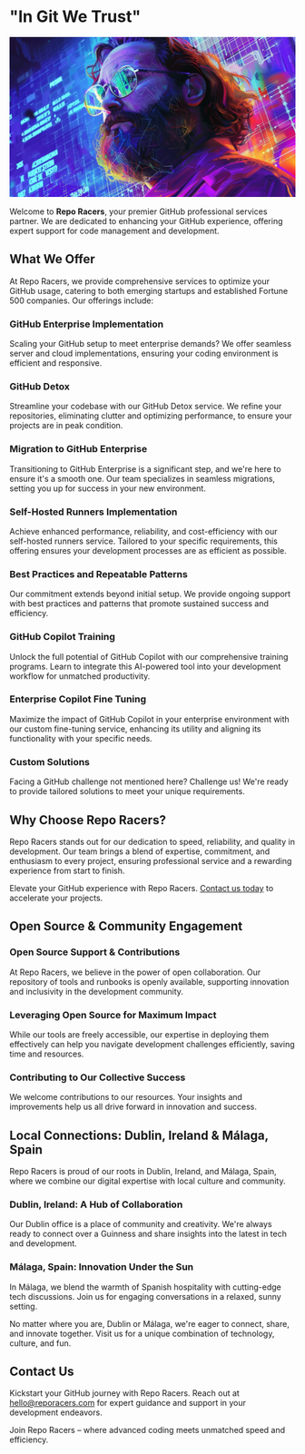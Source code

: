 # "In Git We Trust"

![In Git We Trust](docs/assets/images/heroes/richard_stallman.webp)

Welcome to **Repo Racers**, your premier GitHub professional services partner. We are dedicated to enhancing your GitHub experience, offering expert support for code management and development.

## What We Offer

At Repo Racers, we provide comprehensive services to optimize your GitHub usage, catering to both emerging startups and established Fortune 500 companies. Our offerings include:

### GitHub Enterprise Implementation

Scaling your GitHub setup to meet enterprise demands? We offer seamless server and cloud implementations, ensuring your coding environment is efficient and responsive.

### GitHub Detox

Streamline your codebase with our GitHub Detox service. We refine your repositories, eliminating clutter and optimizing performance, to ensure your projects are in peak condition.

### Migration to GitHub Enterprise

Transitioning to GitHub Enterprise is a significant step, and we're here to ensure it's a smooth one. Our team specializes in seamless migrations, setting you up for success in your new environment.

### Self-Hosted Runners Implementation

Achieve enhanced performance, reliability, and cost-efficiency with our self-hosted runners service. Tailored to your specific requirements, this offering ensures your development processes are as efficient as possible.

### Best Practices and Repeatable Patterns

Our commitment extends beyond initial setup. We provide ongoing support with best practices and patterns that promote sustained success and efficiency.

### GitHub Copilot Training

Unlock the full potential of GitHub Copilot with our comprehensive training programs. Learn to integrate this AI-powered tool into your development workflow for unmatched productivity.

### Enterprise Copilot Fine Tuning

Maximize the impact of GitHub Copilot in your enterprise environment with our custom fine-tuning service, enhancing its utility and aligning its functionality with your specific needs.

### Custom Solutions

Facing a GitHub challenge not mentioned here? Challenge us! We're ready to provide tailored solutions to meet your unique requirements.

## Why Choose Repo Racers?

Repo Racers stands out for our dedication to speed, reliability, and quality in development. Our team brings a blend of expertise, commitment, and enthusiasm to every project, ensuring professional service and a rewarding experience from start to finish.

Elevate your GitHub experience with Repo Racers. [Contact us today](#contact_us) to accelerate your projects.

## Open Source & Community Engagement

### Open Source Support & Contributions

At Repo Racers, we believe in the power of open collaboration. Our repository of tools and runbooks is openly available, supporting innovation and inclusivity in the development community.

### Leveraging Open Source for Maximum Impact

While our tools are freely accessible, our expertise in deploying them effectively can help you navigate development challenges efficiently, saving time and resources.

### Contributing to Our Collective Success

We welcome contributions to our resources. Your insights and improvements help us all drive forward in innovation and success.

## Local Connections: Dublin, Ireland & Málaga, Spain

Repo Racers is proud of our roots in Dublin, Ireland, and Málaga, Spain, where we combine our digital expertise with local culture and community.

### Dublin, Ireland: A Hub of Collaboration

Our Dublin office is a place of community and creativity. We're always ready to connect over a Guinness and share insights into the latest in tech and development.

### Málaga, Spain: Innovation Under the Sun

In Málaga, we blend the warmth of Spanish hospitality with cutting-edge tech discussions. Join us for engaging conversations in a relaxed, sunny setting.

No matter where you are, Dublin or Málaga, we're eager to connect, share, and innovate together. Visit us for a unique combination of technology, culture, and fun.

## Contact Us

Kickstart your GitHub journey with Repo Racers. Reach out at [hello@reporacers.com](mailto:hello@reporacers.com) for expert guidance and support in your development endeavors.

Join Repo Racers – where advanced coding meets unmatched speed and efficiency.
